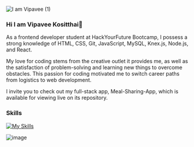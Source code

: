 ![I am Vipavee (1)](https://github.com/Kositthai/Kositthai/assets/94117213/4bb7f2d8-b980-4531-841d-8221ea2104f9)


### Hi I am Vipavee Kositthai👋

As a frontend developer student at HackYourFuture Bootcamp, I possess a strong knowledge of HTML, CSS, Git, JavaScript, MySQL, Knex.js, Node.js, and React. 

My love for coding stems from the creative outlet it provides me, as well as the satisfaction of problem-solving and learning new things to overcome obstacles. This passion for coding motivated me to switch career paths from logistics to web development.

I invite you to check out my full-stack app, Meal-Sharing-App, which is available for viewing live on its repository.

### Skills 
[![My Skills](https://skillicons.dev/icons?i=react,typescript,js,css,bootstrap,html,nodejs,mysql,postman,git)](https://skillicons.dev)

![image](https://www.codewars.com/users/Kositthai/badges/large)

